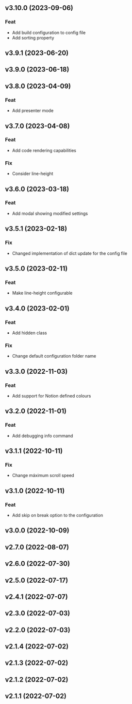 ## v3.10.0 (2023-09-06)

### Feat

- Add build configuration to config file
- Add sorting property

## v3.9.1 (2023-06-20)

## v3.9.0 (2023-06-18)

## v3.8.0 (2023-04-09)

### Feat

- Add presenter mode

## v3.7.0 (2023-04-08)

### Feat

- Add code rendering capabilities

### Fix

- Consider line-height

## v3.6.0 (2023-03-18)

### Feat

- Add modal showing modified settings

## v3.5.1 (2023-02-18)

### Fix

- Changed implementation of dict update for the config file

## v3.5.0 (2023-02-11)

### Feat

- Make line-height configurable

## v3.4.0 (2023-02-01)

### Feat

- Add hidden class

### Fix

- Change default configuration folder name

## v3.3.0 (2022-11-03)

### Feat

- Add support for Notion defined colours

## v3.2.0 (2022-11-01)

### Feat

- Add debugging info command

## v3.1.1 (2022-10-11)

### Fix

- Change máximum scroll speed

## v3.1.0 (2022-10-11)

### Feat

- Add skip on break option to the configuration

## v3.0.0 (2022-10-09)

## v2.7.0 (2022-08-07)

## v2.6.0 (2022-07-30)

## v2.5.0 (2022-07-17)

## v2.4.1 (2022-07-07)

## v2.3.0 (2022-07-03)

## v2.2.0 (2022-07-03)

## v2.1.4 (2022-07-02)

## v2.1.3 (2022-07-02)

## v2.1.2 (2022-07-02)

## v2.1.1 (2022-07-02)
